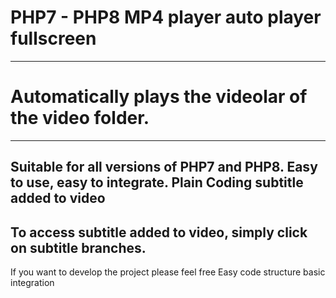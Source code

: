 # PHP7 - PHP8 MP4 player auto player fullscreen 
--------------------------------------------
# Automatically plays the videolar of the video folder.
--------------------------------------------
Suitable for all versions of PHP7 and PHP8.
Easy to use, easy to integrate. Plain Coding
subtitle added to video
--------------------------------------------
To access subtitle added to video, simply click on subtitle branches.
--------------------------------------------
If you want to develop the project please feel free
Easy code structure basic integration
